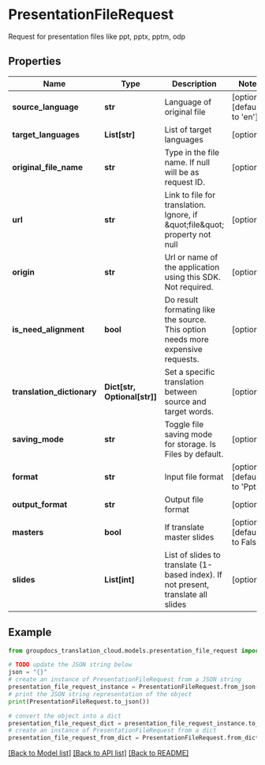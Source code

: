 # PresentationFileRequest

Request for presentation files like ppt, pptx, pptm, odp

## Properties

Name | Type | Description | Notes
------------ | ------------- | ------------- | -------------
**source_language** | **str** | Language of original file | [optional] [default to 'en']
**target_languages** | **List[str]** | List of target languages | [optional] 
**original_file_name** | **str** | Type in the file name. If null will be as request ID. | [optional] 
**url** | **str** | Link to file for translation. Ignore, if \&quot;file\&quot; property not null | [optional] 
**origin** | **str** | Url or name of the application using this SDK. Not required. | [optional] 
**is_need_alignment** | **bool** | Do result formating like the source. This option needs more expensive requests. | [optional] 
**translation_dictionary** | **Dict[str, Optional[str]]** | Set a specific translation between source and target words. | [optional] 
**saving_mode** | **str** | Toggle file saving mode for storage.  Is Files by default. | [optional] 
**format** | **str** | Input file format | [optional] [default to 'Pptx']
**output_format** | **str** | Output file format | [optional] 
**masters** | **bool** | If translate master slides | [optional] [default to False]
**slides** | **List[int]** | List of slides to translate (1-based index). If not present, translate all slides | [optional] 

## Example

```python
from groupdocs_translation_cloud.models.presentation_file_request import PresentationFileRequest

# TODO update the JSON string below
json = "{}"
# create an instance of PresentationFileRequest from a JSON string
presentation_file_request_instance = PresentationFileRequest.from_json(json)
# print the JSON string representation of the object
print(PresentationFileRequest.to_json())

# convert the object into a dict
presentation_file_request_dict = presentation_file_request_instance.to_dict()
# create an instance of PresentationFileRequest from a dict
presentation_file_request_from_dict = PresentationFileRequest.from_dict(presentation_file_request_dict)
```
[[Back to Model list]](../README.md#documentation-for-models) [[Back to API list]](../README.md#documentation-for-api-endpoints) [[Back to README]](../README.md)



